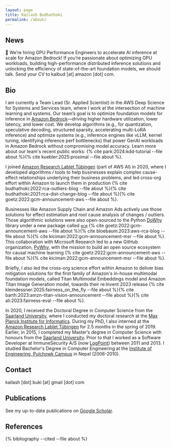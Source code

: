 ```yaml
---
layout: page
title: Kailash Budhathoki
permalink: /about/
---
```

## News
🚀 We’re hiring GPU Performance Engineers to accelerate AI inference at scale for Amazon Bedrock! If you’re passionate about optimizing GPU workloads, building high-performance distributed inference solutions and unlocking the efficiency of state-of-the-art foundation models, we should talk. Send your CV to kaibud [at] amazon [dot] com.

## Bio

I am currently a Team Lead (Sr. Applied Scientist) in the AWS Deep Science for Systems and Services team, where I work at the intersection of machine learning and systems. Our team’s goal is to optimize foundation models for inference in [Amazon Bedrock](https://aws.amazon.com/bedrock/)—driving higher hardware utilization, lower latency, and lower cost. We develop algorithms (e.g., for quantization, speculative decoding, structured sparsity, accelerating multi-LoRA inference) and optimize systems (e.g., inference engines like vLLM, kernel tuning, identifying inference perf bottlenecks) that power GenAI workloads in Amazon Bedrock without compromising model accuracy. Learn more about our team's recent public works: {% cite park:2024:kdd-tutorial --file about %}{% cite kuebler:2025:proximal --file about %}.

I joined [Amazon Research Lablet Tübingen](https://www.amazon.science/latest-news/amazons-fourth-r-d-center-in-germany-is-dedicated-to-open-ai-research) (part of AWS AI) in 2020, where I developed algorithms / tools to help businesses explain complex cause-effect relationships underlying their business problems, and led cross-org effort within Amazon to launch them in production {% cite budhathoki:2022:rca-outliers-blog --file about %}{% cite budhathoki:2021:rca-dist-change-blog --file about %}{% cite goetz:2022:gcm-announcement-aws --file about %}.
<!-- Typical business problems involved effect estimation, and root cause analysis of changes / outliers. Some solutions are still actively used in production by -->
Businesses like Amazon Supply Chain and Amazon Ads actively use those solutions for effect estimation and root cause analysis of changes / outliers.
Those algorithmic solutions were also open-sourced to the Python [DoWhy](https://github.com/py-why/dowhy) library under a new package called [`gcm`](https://www.pywhy.org/dowhy/v0.9.1/user_guide/gcm_based_inference/introduction.html) {% cite goetz:2022:gcm-announcement-aws --file about %}{% cite  bloebaum:2023:aws-rca-blog --file about %}{% cite kiciman:2022:gcm-announcement-msr --file about %}. This collaboration with Microsoft Research led to a new GitHub organization, [PyWhy](https://www.pywhy.org/), with the mission to build an open source ecosystem for causal machine learning {% cite goetz:2022:gcm-announcement-aws --file about %}{% cite kiciman:2022:gcm-announcement-msr --file about %}.
<!--  -->
Briefly, I also led the cross-org science effort within Amazon to deliver bias mitigation solutions for the first family of Amazon's in-house multimodal foundation models, called Titan Multimodal Embeddings model and Amazon Titan Image Generation model, towards their re:Invent 2023 release {% cite kleindessner:2025:fairness_on_the_fly --file about %}{% cite barth:2023:amzn-titan-vision-announcement --file about %}{% cite ali:2023:fairness-eval --file about %}.

In 2020, I received the Doctoral Degree in Computer Science from the [Saarland University](https://saarland-informatics-campus.de/), where I conducted my doctoral research at the [Max Planck Institute for Informatics](https://www.mpi-inf.mpg.de/home). During my PhD, I also interned at the [Amazon Research Lablet Tübingen](https://www.amazon.science/latest-news/amazons-fourth-r-d-center-in-germany-is-dedicated-to-open-ai-research) for 2.5 months in the spring of 2019. Earlier, in 2015, I completed my Master’s degree in Computer Science with honours from the [Saarland University](https://saarland-informatics-campus.de/). Prior to that I worked as a Software Developer at ImmuneSecurity A/S (now [LogPoint](https://www.logpoint.com/en/)) between 2011 and 2013.
I studied Bachelor's Degree in Computer Engineering at the [Institute of Engineering, Pulchowk Campus](https://pcampus.edu.np/) in Nepal (2006-2010).

## Contact

kailash [dot] buki [at] gmail [dot] com

## Publications

See my up-to-date publications on [Google Scholar](https://scholar.google.com/citations?hl=en&user=O5yaQbgAAAAJ&view_op=list_works&sortby=pubdate).

## References

{% bibliography --cited --file about %}
